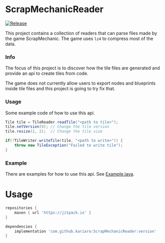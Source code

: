# ScrapMechanicReader
[![Release](https://jitpack.io/v/kariaro/ScrapMechanicReader.svg)](https://jitpack.io/#kariaro/ScrapMechanicReader)

This project contains a collection of readers that can parse files made by the game ScrapMechanic.
The game uses `lz4` to compress most of the data.

### Info
The focus of this project is to discover how the tile files are generated and provide an api to
create tiles from code.

The game does not currently allow users to export nodes and blueprints inside tile files and this
project is going to try fix that.

### Usage
Some example code of how to use this api.

```java
Tile tile = TileReader.readTile("<path to tile>");
tile.setVersion(9); // Change the tile version
tile.resize(2, 2);  // Change the tile size

if(!TileWriter.writeTile(tile, "<path to write>")) {
    throw new TileException("Failed to write tile");
}
```

### Example
There are examples for how to use this api.
See [Example.java](/src/main/java/me/hardcoded/smreader/example/Example.java).


# Usage
```gradle
repositories {
    maven { url 'https://jitpack.io' }
}

dependencies {
    implementation 'com.github.kariaro:ScrapMechanicReader:version'
}
```